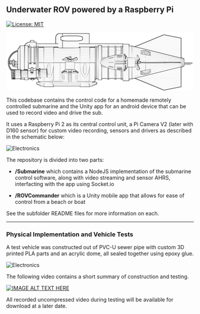 ## Underwater ROV powered by a Raspberry Pi

[![License: MIT](https://img.shields.io/badge/License-MIT-yellow.svg)](LICENSE)

![Schematic](/_schematics/draw_side.png)

This codebase contains the control code for a homemade remotely controlled submarine and the Unity app for an android device that can be used to record video and drive the sub.

It uses a Raspberry Pi 2 as its central control unit, a Pi Camera V2 (later with D160 sensor) for custom video recording, sensors and drivers as described in the schematic below:

![Electronics](/_schematics/RpiElectric4.png)

The repository is divided into two parts:

- **/Submarine** which contains a NodeJS implementation of the submarine control software, along with video streaming and sensor AHRS, interfacting with the app using Socket.io

- **/ROVCommander** which is a Unity mobile app that allows for ease of control from a beach or boat

See the subfolder README files for more information on each.


-------------

### Physical Implementation and Vehicle Tests

A test vehicle was constructed out of PVC-U sewer pipe with custom 3D printed PLA parts and an acrylic dome, all sealed together using epoxy glue.

![Electronics](/_schematics/img/20190922_141118.jpg)

The following video contains a short summary of construction and testing.

[![IMAGE ALT TEXT HERE](https://img.youtube.com/vi/DufHhX7p4Xk/0.jpg)](https://www.youtube.com/watch?v=DufHhX7p4Xk)

All recorded uncompressed video during testing will be available for download at a later date.
